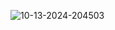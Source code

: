![10-13-2024-204503](https://github.com/user-attachments/assets/31e15eb9-5abf-4587-82a5-10acf461cf51)




